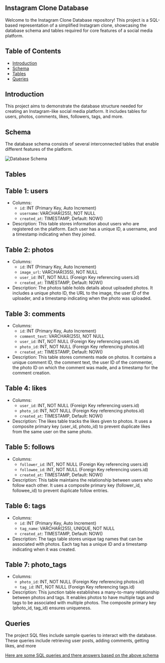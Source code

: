 ## Instagram Clone Database

Welcome to the Instagram Clone Database repository! This project is a SQL-based representation of a simplified Instagram clone, showcasing the database schema and tables required for core features of a social media platform.

## Table of Contents

- [Introduction](#introduction)
- [Schema](#schema)
- [Tables](#tables)
- [Queries](#queries)


## Introduction

This project aims to demonstrate the database structure needed for creating an Instagram-like social media platform. It includes tables for users, photos, comments, likes, followers, tags, and more.

## Schema

The database schema consists of several interconnected tables that enable different features of the platform.

![Database Schema](https://github.com/VishalAnna/Instagram-Clone-Project/assets/95202004/320c680a-b289-43c9-a1d0-07d169c2bdc0)
## Tables


## Table 1: users
- Columns:
  - `id`: INT (Primary Key, Auto Increment)
  - `username`: VARCHAR(255), NOT NULL
  - `created_at`: TIMESTAMP, Default: NOW()
- Description: This table stores information about users who are registered on the platform. Each user has a unique ID, a username, and a timestamp indicating when they joined.

## Table 2: photos
- Columns:
  - `id`: INT (Primary Key, Auto Increment)
  - `image_url`: VARCHAR(355), NOT NULL
  - `user_id`: INT, NOT NULL (Foreign Key referencing users.id)
  - `created_at`: TIMESTAMP, Default: NOW()
- Description: The photos table holds details about uploaded photos. It includes a unique photo ID, the URL to the image, the user ID of the uploader, and a timestamp indicating when the photo was uploaded.

## Table 3: comments
- Columns:
  - `id`: INT (Primary Key, Auto Increment)
  - `comment_text`: VARCHAR(255), NOT NULL
  - `user_id`: INT, NOT NULL (Foreign Key referencing users.id)
  - `photo_id`: INT, NOT NULL (Foreign Key referencing photos.id)
  - `created_at`: TIMESTAMP, Default: NOW()
- Description: This table stores comments made on photos. It contains a unique comment ID, the comment text, the user ID of the commenter, the photo ID on which the comment was made, and a timestamp for the comment creation.

## Table 4: likes
- Columns:
  - `user_id`: INT, NOT NULL (Foreign Key referencing users.id)
  - `photo_id`: INT, NOT NULL (Foreign Key referencing photos.id)
  - `created_at`: TIMESTAMP, Default: NOW()
- Description: The likes table tracks the likes given to photos. It uses a composite primary key (user_id, photo_id) to prevent duplicate likes from the same user on the same photo.

## Table 5: follows
- Columns:
  - `follower_id`: INT, NOT NULL (Foreign Key referencing users.id)
  - `followee_id`: INT, NOT NULL (Foreign Key referencing users.id)
  - `created_at`: TIMESTAMP, Default: NOW()
- Description: This table maintains the relationship between users who follow each other. It uses a composite primary key (follower_id, followee_id) to prevent duplicate follow entries.

## Table 6: tags
- Columns:
  - `id`: INT (Primary Key, Auto Increment)
  - `tag_name`: VARCHAR(255), UNIQUE, NOT NULL
  - `created_at`: TIMESTAMP, Default: NOW()
- Description: The tags table stores unique tag names that can be associated with photos. Each tag has a unique ID and a timestamp indicating when it was created.

## Table 7: photo_tags
- Columns:
  - `photo_id`: INT, NOT NULL (Foreign Key referencing photos.id)
  - `tag_id`: INT, NOT NULL (Foreign Key referencing tags.id)
- Description: This junction table establishes a many-to-many relationship between photos and tags. It enables photos to have multiple tags and tags to be associated with multiple photos. The composite primary key (photo_id, tag_id) ensures uniqueness.



## Queries

The project SQL files include sample queries to interact with the database. These queries include retrieving user posts, adding comments, getting likes, and more

[Here are some SQL queries and there answers based on the above schema](https://github.com/VishalAnna/Instagram-Clone-Project/blob/6d0271f2285bec0af53e2323d9c241c6695d319e/15.Instagram%20Clone%20Database%20-%20Challenges.sql)







